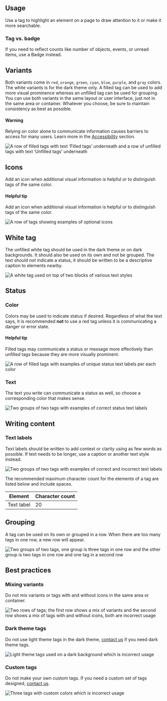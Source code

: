 
## Usage

Use a tag to highlight an element on a page to draw attention to it or make it 
more searchable.


### Tag vs. badge

If you need to reflect counts like number of objects, events, or unread items, 
use a Badge instead.


## Variants

Both variants come in `red`, `orange`, `green`, `cyan`, `blue`, `purple`, and 
`gray` colors. The white variants is for the dark theme only. A filled tag can 
be used to add more visual prominence whereas an unfilled tag can be used for 
grouping. You can use both variants in the same layout or user interface, just 
not in the same area or container. Whatever you choose, be sure to maintain 
consistency as best as possible.

<rh-alert state="warning">
  <h4 slot="header">Warning</h4>
  <p>Relying on color alone to communicate information causes barriers to access for many users. Learn more in the <a href="/accessibility">Accessibility</a> section.</p>
</rh-alert>

<uxdot-example width-adjustment="404px">
  <img src="../tag-variants-colors.png" alt="A row of filled tags with text ‘Filled tags’ underneath and a row 
        of unfilled tags with text ‘Unfilled tags’ underneath">
</uxdot-example>


## Icons

Add an icon when additional visual information is helpful or to distinguish tags 
of the same color.

<rh-alert state="info">
  <h4 slot="header">Helpful tip</h4>
  <p>Add an icon when additional visual information is helpful or to distinguish tags of the same color.</p>
</rh-alert>

<uxdot-example width-adjustment="475px">
  <img src="../tag-icons.png" alt="A row of tags showing examples of optional icons">
</uxdot-example>


## White tag

The unfilled white tag should be used in the dark theme or on dark backgrounds. 
It should also be used on its own and not be grouped. The text should not 
indicate a status, it should be written to be a descriptive caption to elements 
nearby.

<uxdot-example width-adjustment="1000px" variant="full" alignment="left" no-border>
  <img src="../tag-white-tag.png" alt="A white tag used on top of two blocks of various text styles">
</uxdot-example>


## Status

### Color

Colors may be used to indicate status if desired. Regardless of what the text 
says, it is recommended **not** to use a red tag unless it is 
communicating a danger or error state.

<rh-alert state="info">
  <h4 slot="header">Helpful tip</h4>
  <p>Filled tags may communicate a status or message more effectively than unfilled tags because they are more visually prominent.</p>
</rh-alert>

<uxdot-example width-adjustment="503px">
  <img src="../tag-status-color.png" alt="A row of filled tags with examples of unique status text labels per each color">
</uxdot-example>


### Text

The text you write can communicate a status as well, so choose a corresponding 
color that makes sense.

<uxdot-example width-adjustment="566px">
  <img src="../tag-status-text.png" alt="Two groups of two tags with examples of correct status text labels">
</uxdot-example>


## Writing content

### Text labels

Text labels should be written to add context or clarity using as few words as 
possible. If text needs to be longer, use a caption or another text style 
instead.

<uxdot-example width-adjustment="500px">
  <img src="../tag-text-labels.png" alt="Two groups of two tags with examples of correct and incorrect text labels">
</uxdot-example>


The recommended maximum character count for the elements of a tag are listed below and include spaces.

<rh-table>
  <table>
    <thead>
      <tr>
        <th scope="col" data-label="Element">Element</th>
        <th scope="col" data-label="Character count">Character count</th>
      </tr>
    </thead>
    <tbody>
      <tr>
        <td data-label="Element">Text label</td>
        <td data-label="Character count">20</td>
      </tr>
    </tbody>
  </table>
</rh-table>


## Grouping

A tag can be used on its own or grouped in a row. When there are too many tags 
in one row, a new row will appear.

<uxdot-example width-adjustment="698px">
  <img src="../tag-grouping.png" alt="Two groups of two tags, one group is three tags in one row and the other group is two tags in one row and one tag in a second row">
</uxdot-example>


## Best practices

### Mixing variants

Do not mix variants or tags with and without icons in the same area or 
container.

<uxdot-example width-adjustment="458px" danger>
  <img src="../tag-best-practice-1.png" alt="Two rows of tags; the first row shows a mix of variants and the second row shows a mix of tags with and without icons, both are incorrect usage">
</uxdot-example>


### Dark theme tags

Do not use light theme tags in the dark theme, [contact us][contact] if you need 
dark theme tags.

<uxdot-example width-adjustment="522px" danger>
  <img src="../tag-best-practice-2.png" alt="Light theme tags used on a dark background which is incorrect usage">
</uxdot-example>


### Custom tags

Do not make your own custom tags. If you need a custom set of tags designed, 
[contact us][contact].

<uxdot-example width-adjustment="232px" danger>
  <img src="../tag-best-practice-3.png" alt="Three tags with custom colors which is incorrect usage">
</uxdot-example>


[contact]: https://github.com/RedHat-UX/red-hat-design-system/discussions
